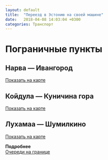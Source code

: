 ```yaml
---
layout: default
title:  "Переезд в Эстонию на своей машине"
date:   2018-04-08 14:03:04 +0300
categories: Транспорт
---
```


# Пограничные пункты

## Нарва — Ивангород
[Показать на карте](https://www.google.com/maps/place/59%C2%B022'35.8%22N+28%C2%B012'16.0%22E/@59.3766204,28.2000586,16z/data=!3m1!4b1!4m6!3m5!1s0x0:0x0!7e2!8m2!3d59.3766209!4d28.2044356?hl=en)

## Койдула — Куничина гора
[Показать на карте](https://www.google.com/maps/place/57%C2%B050'02.6%22N+27%C2%B035'46.8%22E/@57.8340574,27.5919466,16z/data=!3m1!4b1!4m6!3m5!1s0x0:0x0!7e2!8m2!3d57.8340582!4d27.5963235?hl=en)

## Лухамаа — Шумилкино
[Показать на карте](https://www.google.com/maps/place/57%C2%B038'36.0%22N+27%C2%B022'50.9%22E/@57.6433334,27.3764276,16z/data=!3m1!4b1!4m6!3m5!1s0x0:0x0!7e2!8m2!3d57.6433335!4d27.3808047?hl=en)

**Подробнее**  
[Очереди на границе](https://www.eestipiir.ee/yphis/borderQueueInfo.action)

